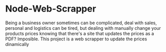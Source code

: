 # Node-Web-Scrapper
Being a business owner sometimes can be complicated, deal with sales, personal and logistics can be tired, but dealing with manually change your products prices knowing that there's a site that updates the prices as a PDF? Imposible. This project is a web scrapper to update the prices dinamically
